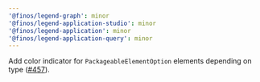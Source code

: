 ```yaml
---
'@finos/legend-graph': minor
'@finos/legend-application-studio': minor
'@finos/legend-application': minor
'@finos/legend-application-query': minor
---
```


Add color indicator for `PackageableElementOption` elements depending on type ([#457](https://github.com/finos/legend-studio/issues/457)).
